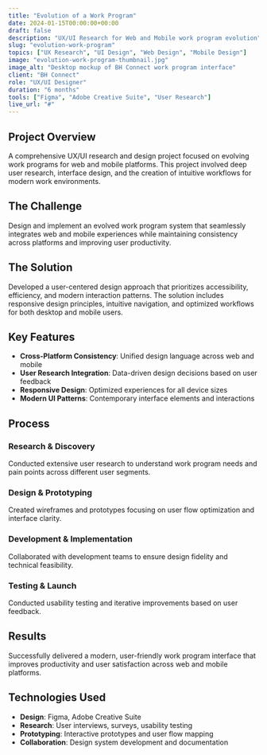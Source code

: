 ```yaml
---
title: "Evolution of a Work Program"
date: 2024-01-15T00:00:00+00:00
draft: false
description: "UX/UI Research for Web and Mobile work program evolution"
slug: "evolution-work-program"
topics: ["UX Research", "UI Design", "Web Design", "Mobile Design"]
image: "evolution-work-program-thumbnail.jpg"
image_alt: "Desktop mockup of BH Connect work program interface"
client: "BH Connect"
role: "UX/UI Designer"
duration: "6 months"
tools: ["Figma", "Adobe Creative Suite", "User Research"]
live_url: "#"
---
```


## Project Overview

A comprehensive UX/UI research and design project focused on evolving work programs for web and mobile platforms. This project involved deep user research, interface design, and the creation of intuitive workflows for modern work environments.

## The Challenge

Design and implement an evolved work program system that seamlessly integrates web and mobile experiences while maintaining consistency across platforms and improving user productivity.

## The Solution

Developed a user-centered design approach that prioritizes accessibility, efficiency, and modern interaction patterns. The solution includes responsive design principles, intuitive navigation, and optimized workflows for both desktop and mobile users.

## Key Features

- **Cross-Platform Consistency**: Unified design language across web and mobile
- **User Research Integration**: Data-driven design decisions based on user feedback
- **Responsive Design**: Optimized experiences for all device sizes
- **Modern UI Patterns**: Contemporary interface elements and interactions

## Process

### Research & Discovery
Conducted extensive user research to understand work program needs and pain points across different user segments.

### Design & Prototyping
Created wireframes and prototypes focusing on user flow optimization and interface clarity.

### Development & Implementation
Collaborated with development teams to ensure design fidelity and technical feasibility.

### Testing & Launch
Conducted usability testing and iterative improvements based on user feedback.

## Results

Successfully delivered a modern, user-friendly work program interface that improves productivity and user satisfaction across web and mobile platforms.

## Technologies Used

- **Design**: Figma, Adobe Creative Suite
- **Research**: User interviews, surveys, usability testing
- **Prototyping**: Interactive prototypes and user flow mapping
- **Collaboration**: Design system development and documentation
